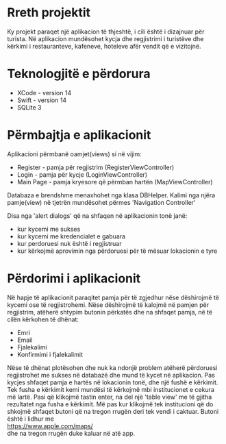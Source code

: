 # Rreth projektit
Ky projekt paraqet një aplikacion të thjeshtë, i cili është i dizajnuar për turista. Në aplikacion mundësohet kycja dhe regjistrimi i turistëve dhe kërkimi i restauranteve, kafeneve, hoteleve afër vendit që e vizitojnë.

# Teknologjitë e përdorura
* XCode - version 14
* Swift - version 14
* SQLite 3

# Përmbajtja e aplikacionit
Aplikacioni përmbanë oamjet(views) si në vijim:
* Register - pamja për regjistrim (RegisterViewController)
* Login - pamja për kycje (LoginViewController)
* Main Page - pamja kryesore që përmban hartën (MapViewController)

Databaza e brendshme menaxhohet nga klasa DBHelper. Kalimi nga njëra pamje(view) në tjetrën mundësohet përmes 'Navigation Controller'

Disa nga 'alert dialogs' që na shfaqen në aplikacionin tonë janë:
* kur kycemi me sukses
* kur kycemi me kredencialet e gabuara
* kur perdoruesi nuk është i regjistruar
* kur kërkojmë aprovimin nga përdoruesi për të mësuar lokacionin e tyre

# Përdorimi i aplikacionit
Në hapje të aplikacionit paraqitet pamja për të zgjedhur nëse dëshirojmë të kycemi ose të regjistrohemi. Nëse dëshirojmë të kalojmë në pamjen për regjistrim, atëherë shtypim butonin përkatës dhe na shfaqet pamja, në të cilën kërkohen të dhënat: 

* Emri
* Email
* Fjalekalimi
* Konfirmimi i fjalekalimit

Nëse të dhënat plotësohen dhe nuk ka ndonjë problem atëherë përdoruesi regjistrohet me sukses në databazë dhe mund të kycet në aplikacion. Pas kycjes shfaqet pamja e hartës në lokacionin tonë, dhe një fushë e kërkimit. Tek fusha e kërkimit kemi mundësi të kërkojmë mbi institucionet e cekura më lartë. Pasi që klikojmë tastin enter, na del një 'table view' me të gjitha rezultatet nga fusha e kërkimit. Më pas kur klikojmë tek institucioni që do shkojmë shfaqet butoni që na tregon rrugën deri tek vendi i caktuar. Butoni është i lidhur me  
https://www.apple.com/maps/  
dhe na tregon rrugën duke kaluar në atë app.

